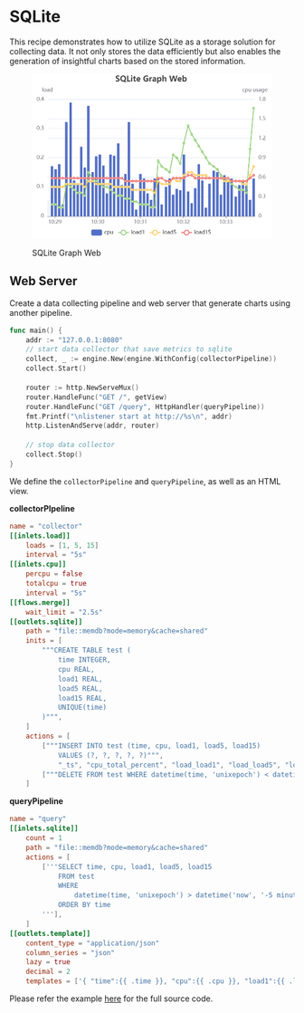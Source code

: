 # SQLite

This recipe demonstrates how to utilize SQLite as a storage solution for collecting data.
It not only stores the data efficiently but also enables the generation of insightful charts based on the stored information.

<figure><img src="./images/sqlite_graph_web.png" alt="" width="563"><figcaption><p>SQLite Graph Web</p></figcaption></figure>

## Web Server

Create a data collecting pipeline and web server that generate charts using another pipeline.

```go
func main() {
	addr := "127.0.0.1:8080"
	// start data collector that save metrics to sqlite
	collect, _ := engine.New(engine.WithConfig(collectorPipeline))
	collect.Start()

	router := http.NewServeMux()
	router.HandleFunc("GET /", getView)
	router.HandleFunc("GET /query", HttpHandler(queryPipeline))
	fmt.Printf("\nlistener start at http://%s\n", addr)
	http.ListenAndServe(addr, router)

	// stop data collector
	collect.Stop()
}
```

We define the `collectorPipeline` and `queryPipeline`, as well as an HTML view.

**collectorPIpeline**

```toml
name = "collector"
[[inlets.load]]
	loads = [1, 5, 15]
	interval = "5s"
[[inlets.cpu]]
	percpu = false
	totalcpu = true
	interval = "5s"
[[flows.merge]]
	wait_limit = "2.5s"
[[outlets.sqlite]]
	path = "file::memdb?mode=memory&cache=shared"
	inits = [
		"""CREATE TABLE test (
			time INTEGER,
			cpu REAL,
			load1 REAL,
			load5 REAL,
			load15 REAL,
			UNIQUE(time)
		)""",
	]
	actions = [
		["""INSERT INTO test (time, cpu, load1, load5, load15) 
			VALUES (?, ?, ?, ?, ?)""", 
			"_ts", "cpu_total_percent", "load_load1", "load_load5", "load_load15"],
		["""DELETE FROM test WHERE datetime(time, 'unixepoch') < datetime('now', '-60 minutes')"""],
	]
```

**queryPipeline**

```toml
name = "query"
[[inlets.sqlite]]
	count = 1
	path = "file::memdb?mode=memory&cache=shared"
    actions = [
        ['''SELECT time, cpu, load1, load5, load15 
			FROM test
			WHERE
				datetime(time, 'unixepoch') > datetime('now', '-5 minutes')
			ORDER BY time
		'''],
    ]
[[outlets.template]]
	content_type = "application/json"
	column_series = "json"
	lazy = true
	decimal = 2
	templates = ['{ "time":{{ .time }}, "cpu":{{ .cpu }}, "load1":{{ .load1 }}, "load5":{{ .load5 }}, "load15":{{ .load15 }} }']
```

Please refer the example [here](https://github.com/OutOfBedlam/tine/tree/main/example/sqlite_graph_web) for the full source code.

